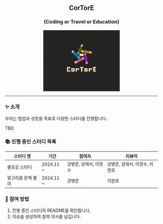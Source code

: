 
<div align="center">
    
## CorTorE
### (Coding or Travel or Education)
    
<img src="./logo.png" alt="CorTorE logo" height=50% width=50% style="border: 1px solid white; display: block; margin: auto;">

</div>

-----

### ✨ **소개**

우리는 협업과 성장을 목표로 다양한 스터디를 진행합니다.

TBD

### 📚 **진행 중인 스터디 목록**

| **스터디 명**      | **기간**  | **참여자**                     | **리뷰어**|
| ------------------ | --------- | ------------------------------ | -------------- |
| 블로깅 스터디      | 2024.11 ~ | 강병준, 양재서, 이영수            |강병준, 양재서, 이영수, 이원호  |
| 알고리즘 문제 풀이 | 2024.11 ~ | 강병준                            |이원호        |

### 🙌 **참여 방법**

1. 진행 중인 스터디의 README를 확인합니다.
2. 이슈를 생성하여 참여 의사를 남깁니다.
